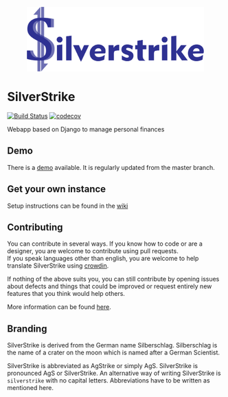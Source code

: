 <p align="center"><img src="silverstrike/static/silverstrike/img/horizontal.png" alt="silverstrike" height="150px"></p>



# SilverStrike
[![Build Status](https://travis-ci.org/agstrike/silverstrike.svg?branch=master)](https://travis-ci.org/agstrike/silverstrike)
[![codecov](https://codecov.io/gh/agstrike/silverstrike/branch/master/graph/badge.svg)](https://codecov.io/gh/agstrike/silverstrike)

Webapp based on Django to manage personal finances

## Demo
There is a [demo](https://demo.silverstrike.tk/) available.
It is regularly updated from the master branch.

## Get your own instance

Setup instructions can be found in the [wiki](https://github.com/agstrike/silverstrike/wiki/Setup-instructions)

## Contributing

You can contribute in several ways. If you know how to code or are a designer, you are welcome to contribute using pull requests.  
If you speak languages other than english, you are welcome to help translate SilverStrike using [crowdin](https://crowdin.com/project/silverstrike).

If nothing of the above suits you, you can still contribute by opening issues about defects and things that could be improved or request entirely new features that you think would help others.

More information can be found [here](https://github.com/agstrike/silverstrike/blob/master/CONTRIBUTING.md).

## Branding

SilverStrike is derived from the German name Silberschlag. Silberschlag is the name of a crater on the moon which is named after a German Scientist.

SilverStrike is abbreviated as AgStrike or simply AgS. SilverStrike is pronounced AgS or SilverStrike.
An alternative way of writing SilverStrike is `silverstrike` with no capital letters. Abbreviations have to be written as mentioned here.
